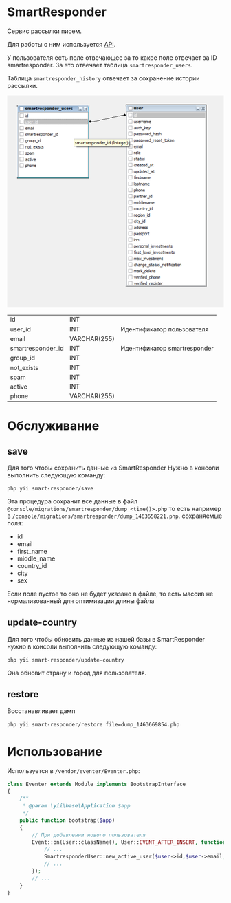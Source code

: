 SmartResponder
==============

Сервис рассылки писем.

Для работы с ним используется [API](https://smartresponder.ru/l_ru/api.html).

У пользователя есть поле отвечающее за то какое поле отвечает за ID smartresponder. За это отвечает таблица
`smartresponder_users`.

Таблица `smartresponder_history` отвечает за сохранение истории рассылки.

![smartresponder](images/smartresponder_1.png)

<table>
<tr>
<td>id</td><td>INT</td><td></td></tr>
    <td>user_id</td><td>INT</td><td>Идентификатор пользователя</td></tr>
    <td>email</td><td>VARCHAR(255)</td><td></td></tr>
    <td>smartresponder_id</td><td>INT</td><td>Идентификатор smartresponder</td></tr>
    <td>group_id</td><td>INT</td><td></td></tr>
    <td>not_exists</td><td>INT</td><td></td></tr>
    <td>spam</td><td>INT</td><td></td></tr>
    <td>active</td><td>INT</td><td></td></tr>
    <td>phone</td><td>VARCHAR(255)</td><td></td></tr>
</table>

# Обслуживание

## save

Для того чтобы сохранить данные из SmartResponder
Нужно в консоли выполнить следующую команду:

~~~
php yii smart-responder/save
~~~

Эта процедура сохранит все данные в файл `@console/migrations/smartresponder/dump_<time()>.php` то есть например в `/console/migrations/smartresponder/dump_1463658221.php`.
сохраняемые поля:
- id
- email
- first_name
- middle_name
- country_id
- city
- sex

Если поле пустое то оно не будет указано в файле, то есть массив не нормализованный для оптимизации длины файла

## update-country

Для того чтобы обновить данные из нашей базы в SmartResponder нужно в консоли выполнить следующую команду:

~~~
php yii smart-responder/update-country
~~~

Она обновит страну и город для пользователя.

## restore

Восстанавливает дамп

~~~
php yii smart-responder/restore file=dump_1463669854.php
~~~

# Использование

Используется в `/vendor/eventer/Eventer.php`:

```php
class Eventer extends Module implements BootstrapInterface
{
    /**
     * @param \yii\base\Application $app
     */
    public function bootstrap($app)
    {
        // При добавлении нового пользователя
        Event::on(User::className(), User::EVENT_AFTER_INSERT, function ($event) {
            // ...
			SmartresponderUser::new_active_user($user->id,$user->email,$user->phone);
            // ...
        });
        // ...
    }
}
```


